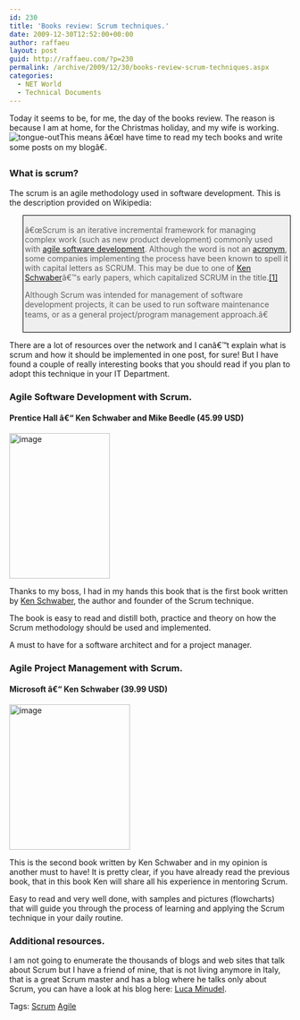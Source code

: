 ```yaml
---
id: 230
title: 'Books review: Scrum techniques.'
date: 2009-12-30T12:52:00+00:00
author: raffaeu
layout: post
guid: http://raffaeu.com/?p=230
permalink: /archive/2009/12/30/books-review-scrum-techniques.aspx
categories:
  - NET World
  - Technical Documents
---
```

Today it seems to be, for me, the day of the books review. The reason is because I am at home, for the Christmas holiday, and my wife is working.  <img src="http://raffaeu.com/wp-content/uploads/2013/03/81430219-1a32-4e3f-82b8-bc0f14123e27smiley-tongue-out.gif" border="0" alt="tongue-out" />This means â€œI have time to read my tech books and write some posts on my blogâ€.

### What is scrum?

The scrum is an agile methodology used in software development. This is the description provided on Wikipedia:

<blockquote style="border-bottom: black 1px solid; border-left: black 1px solid; padding-bottom: 3px; padding-left: 3px; padding-right: 3px; background: #efefef; border-top: black 1px solid; border-right: black 1px solid; padding-top: 3px">
  <p>
    â€œScrum is an iterative incremental framework for managing complex work (such as new product development) commonly used with <a href="http://en.wikipedia.org/wiki/Agile_software_development">agile software development</a>. Although the word is not an <a href="http://en.wikipedia.org/wiki/Acronym">acronym</a>, some companies implementing the process have been known to spell it with capital letters as SCRUM. This may be due to one of <a href="http://en.wikipedia.org/wiki/Ken_Schwaber">Ken Schwaber</a>â€™s early papers, which capitalized SCRUM in the title.<a href="http://en.wikipedia.org/wiki/Scrum_%28development%29#cite_note-schwaber-0">[1]</a>
  </p>
  
  <p>
    Although Scrum was intended for management of software development projects, it can be used to run software maintenance teams, or as a general project/program management approach.â€
  </p>
</blockquote>

There are a lot of resources over the network and I canâ€™t explain what is scrum and how it should be implemented in one post, for sure! But I have found a couple of really interesting books that you should read if you plan to adopt this technique in your IT Department.

### Agile Software Development with Scrum.

#### Prentice Hall â€“ Ken Schwaber and Mike Beedle (45.99 USD)

<a href="http://blog.raffaeu.com/Images/blog_raffaeu_com/WindowsLiveWriter/BooksreviewScrumtechniques_B539/image.png" rel="lightbox"><img style="border-bottom: 0px; border-left: 0px; display: inline; border-top: 0px; border-right: 0px" title="image" border="0" alt="image" src="http://blog.raffaeu.com/Images/blog_raffaeu_com/WindowsLiveWriter/BooksreviewScrumtechniques_B539/image_thumb.png" width="180" height="260" /></a> 

Thanks to my boss, I had in my hands this book that is the first book written by <a href="http://www.controlchaos.com/" target="_blank">Ken Schwaber</a>, the author and founder of the Scrum technique.

The book is easy to read and distill both, practice and theory on how the Scrum methodology should be used and implemented. 

A must to have for a software architect and for a project manager.

### Agile Project Management with Scrum. 

#### Microsoft â€“ Ken Schwaber (39.99 USD)

<a href="http://blog.raffaeu.com/Images/blog_raffaeu_com/WindowsLiveWriter/BooksreviewScrumtechniques_B539/image_3.png" rel="lightbox"><img style="border-bottom: 0px; border-left: 0px; display: inline; border-top: 0px; border-right: 0px" title="image" border="0" alt="image" src="http://blog.raffaeu.com/Images/blog_raffaeu_com/WindowsLiveWriter/BooksreviewScrumtechniques_B539/image_thumb_3.png" width="216" height="260" /></a> 

This is the second book written by Ken Schwaber and in my opinion is another must to have! It is pretty clear, if you have already read the previous book, that in this book Ken will share all his experience in mentoring Scrum. 

Easy to read and very well done, with samples and pictures (flowcharts) that will guide you through the process of learning and applying the Scrum technique in your daily routine.

### Additional resources.

I am not going to enumerate the thousands of blogs and web sites that talk about Scrum but I have a friend of mine, that is not living anymore in Italy, that is a great Scrum master and has a blog where he talks only about Scrum, you can have a look at his blog here: <a href="http://blogs.ugidotnet.org/luKa/Default.aspx" target="_blank">Luca Minudel</a>.

Tags: <a href="http://technorati.com/tag/Scrum" rel="tag">Scrum</a> <a href="http://technorati.com/tag/Agile" rel="tag">Agile</a>